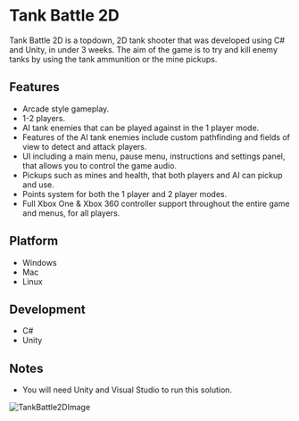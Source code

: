 # Tank Battle 2D

Tank Battle 2D is a topdown, 2D tank shooter that was developed using C# and Unity, in under 3 weeks. The aim of the game is to try and kill enemy tanks by using the tank ammunition or the mine pickups.

## Features
- Arcade style gameplay.
- 1-2 players.
- AI tank enemies that can be played against in the 1 player mode. 
- Features of the AI tank enemies include custom pathfinding and fields of view to detect and attack players.
- UI including a main menu, pause menu, instructions and settings panel, that allows you to control the game audio.
- Pickups such as mines and health, that both players and AI can pickup and use.
- Points system for both the 1 player and 2 player modes.
- Full Xbox One & Xbox 360 controller support throughout the entire game and menus, for all players.

## Platform
- Windows
- Mac
- Linux

## Development
- C#
- Unity
 
## Notes
- You will need Unity and Visual Studio to run this solution.

![TankBattle2DImage](https://user-images.githubusercontent.com/51034909/80523224-9fa0e980-8985-11ea-9ef8-0cb0d4ab35da.png)
